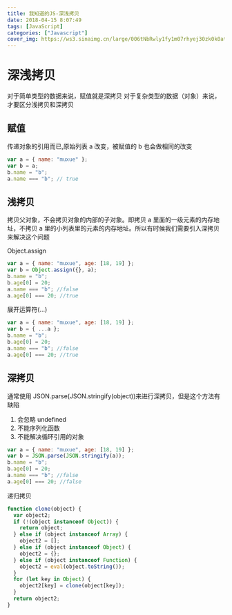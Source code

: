 ```yaml
---
title: 我知道的JS-深浅拷贝
date: 2018-04-15 8:07:49
tags: [JavaScript]
categories: ["Javascript"]
cover_img: https://ws3.sinaimg.cn/large/006tNbRwly1fy1m07rhyej30zk0k0atc.jpg
---
```


# 深浅拷贝

对于简单类型的数据来说，赋值就是深拷贝
对于复杂类型的数据（对象）来说，才要区分浅拷贝和深拷贝

## 赋值

传递对象的引用而已,原始列表 a 改变，被赋值的 b 也会做相同的改变

<!-- more -->

```javascript
var a = { name: "muxue" };
var b = a;
b.name = "b";
a.name === "b"; // true
```

## 浅拷贝

拷贝父对象，不会拷贝对象的内部的子对象。即拷贝 a 里面的一级元素的内存地址，不拷贝 a 里的小列表里的元素的内存地址。所以有时候我们需要引入深拷贝来解决这个问题

Object.assign

```javascript
var a = { name: "muxue", age: [18, 19] };
var b = Object.assign({}, a);
b.name = "b";
b.age[0] = 20;
a.name === "b"; //false
a.age[0] === 20; //true
```

展开运算符(...)

```javascript
var a = { name: "muxue", age: [18, 19] };
var b = { ...a };
b.name = "b";
b.age[0] = 20;
a.name === "b"; //false
a.age[0] === 20; //true
```

## 深拷贝

通常使用 JSON.parse(JSON.stringify(object))来进行深拷贝，但是这个方法有缺陷

1. 会忽略 undefined
2. 不能序列化函数
3. 不能解决循环引用的对象

```javascript
var a = { name: "muxue", age: [18, 19] };
var b = JSON.parse(JSON.stringify(a));
b.name = "b";
b.age[0] = 20;
a.name === "b"; //false
a.age[0] === 20; //false
```

递归拷贝

```javascript
function clone(object) {
  var object2;
  if (!(object instanceof Object)) {
    return object;
  } else if (object instanceof Array) {
    object2 = [];
  } else if (object instanceof Object) {
    object2 = {};
  } else if (object instanceof Function) {
    object2 = eval(object.toString());
  }
  for (let key in Object) {
    object2[key] = clone(object[key]);
  }
  return object2;
}
```
